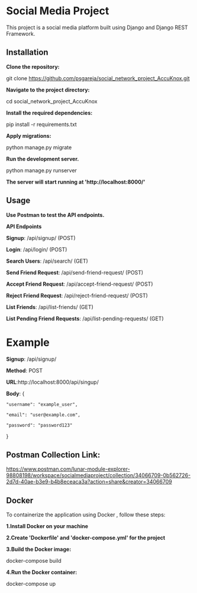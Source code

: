 # **Social Media Project**

This project is a social media platform built using Django and Django REST Framework.

## Installation

**Clone the repository:**

git clone https://github.com/psgareja/social_network_project_AccuKnox.git

**Navigate to the project directory:**

cd social_network_project_AccuKnox

**Install the required dependencies:**

pip install -r requirements.txt

**Apply migrations:**

python manage.py migrate

**Run the development server.**

python manage.py runserver

**The server will start running at 'http://localhost:8000/'**

## Usage

**Use Postman to test the API endpoints.**

**API Endpoints**

**Signup**: /api/signup/ (POST)

**Login**: /api/login/ (POST)

**Search Users**: /api/search/ (GET)

**Send Friend Request**: /api/send-friend-request/ (POST)

**Accept Friend Request**: /api/accept-friend-request/ (POST)

**Reject Friend Request**: /api/reject-friend-request/ (POST)

**List Friends**: /api/list-friends/ (GET)

**List Pending Friend Requests**: /api/list-pending-requests/ (GET)

# Example

**Signup**: /api/signup/

**Method**: POST

**URL**:http://localhost:8000/api/singup/

**Body**: {

    "username": "example_user",
    
    "email": "user@example.com",
    
    "password": "password123"
    
}


## Postman Collection Link:
https://www.postman.com/lunar-module-explorer-98808198/workspace/socialmediaproject/collection/34066709-0b562726-2d7d-40ae-b3e9-b4b8eceaca3a?action=share&creator=34066709

## Docker

To containerize the application using Docker , follow these steps:

**1.Install Docker on your machine**

**2.Create 'Dockerfile' and 'docker-compose.yml' for the project**

**3.Build the Docker image:**

docker-compose build

**4.Run the Docker container:**

docker-compose up






